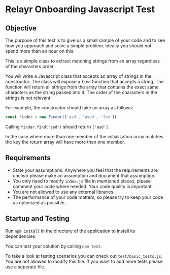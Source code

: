 # Relayr Onboarding Javascript Test

## Objective

The purpose of this test is to give us a small sample of your code and to see how you approach and solve a simple problem.  Ideally you should not spend more than an hour on this.

This is a simple class to extract matching strings from an array regardless of the characters order.

You will write a Javascript class that accepts an array of strings in the constructor.  The class will expose a `find` function that accepts a string.  The function will return all strings from the array that contains the exact same characters as the string passed into it.  The order of the characters in the strings is not relevant.

For example, the constructor should take an array as follows:

``` javascript
const finder = new Finder(['asd', 'asdd', 'fre'])
```

Calling `finder.find('sad')` should return `['asd']`.

In the case where more than one member of the initialization array matches the key the return array will have more than one member.

## Requirements

- State your assumptions.  Anywhere you feel that the requirements are unclear please make
an assumption and document that assumption.
- You only need to modify `index.js` file in mentioned places, please comment your code where needed. Your code quality is important.
- You are not allowed to use any external libraries.
- The performance of your code matters, so please try to keep your code as optimized as possible.

## Startup and Testing

Run `npm install` in the directory of the application to install its dependencies.

You can test your solution by calling `npm test`.

To take a look at testing scenarios you can check out `test/basic_tests.js`. You are not allowed to modify this file.  If you want to add more tests please use a seperate file.
